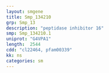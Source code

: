 ```yaml
---
layout: smgene
title: Smp_134210
grp: Smp_13
description: "peptidase inhibitor 16"
smp: Smp_134210.1
uniprot: "G4VPA1"
length:  2544
cdd: "cl22464, pfam00339"
kk: ns
categories: sm
---
```

